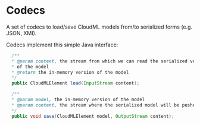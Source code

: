 Codecs
==============

A set of codecs to load/save CloudML models from/to serialized forms (e.g. JSON, XMI).

Codecs implement this simple Java interface:

```java
  /**
  * @param content, the stream from which we can read the serialized version
  * of the model
  * @return the in-memory version of the model
  */
  public CloudMLElement load(InputStream content);

  /**
  * @param model, the in-memory version of the model
  * @param content, the stream where the serialized model will be pushed
  */
  public void save(CloudMLElement model, OutputStream content);
```

> 
